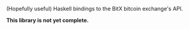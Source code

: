 (Hopefully useful) Haskell bindings to the BitX bitcoin exchange's API.

**This library is not yet complete.**
